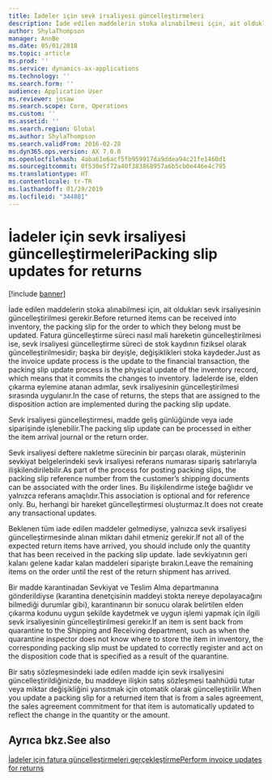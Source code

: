 ```yaml
---
title: İadeler için sevk irsaliyesi güncelleştirmeleri
description: İade edilen maddelerin stoka alınabilmesi için, ait oldukları sevk irsaliyesinin güncelleştirilmesi gerekir.
author: ShylaThompson
manager: AnnBe
ms.date: 05/01/2018
ms.topic: article
ms.prod: ''
ms.service: dynamics-ax-applications
ms.technology: ''
ms.search.form: ''
audience: Application User
ms.reviewer: josaw
ms.search.scope: Core, Operations
ms.custom: ''
ms.assetid: ''
ms.search.region: Global
ms.author: ShylaThompson
ms.search.validFrom: 2016-02-28
ms.dyn365.ops.version: AX 7.0.0
ms.openlocfilehash: 4aba61e6acf5fb959917da9ddea94c21fe1460d1
ms.sourcegitcommit: 0f530e5f72a40f383868957a6b5cb0e446e4c795
ms.translationtype: HT
ms.contentlocale: tr-TR
ms.lasthandoff: 01/29/2019
ms.locfileid: "344881"
---
```

# <a name="packing-slip-updates-for-returns"></a><span data-ttu-id="d5af0-103">İadeler için sevk irsaliyesi güncelleştirmeleri</span><span class="sxs-lookup"><span data-stu-id="d5af0-103">Packing slip updates for returns</span></span>  

[!include [banner](../includes/banner.md)]


<span data-ttu-id="d5af0-104">İade edilen maddelerin stoka alınabilmesi için, ait oldukları sevk irsaliyesinin güncelleştirilmesi gerekir.</span><span class="sxs-lookup"><span data-stu-id="d5af0-104">Before returned items can be received into inventory, the packing slip for the order to which they belong must be updated.</span></span> <span data-ttu-id="d5af0-105">Fatura güncelleştirme süreci nasıl mali hareketin güncelleştirilmesi ise, sevk irsaliyesi güncelleştirme süreci de stok kaydının fiziksel olarak güncelleştirilmesidir; başka bir deyişle, değişiklikleri stoka kaydeder.</span><span class="sxs-lookup"><span data-stu-id="d5af0-105">Just as the invoice update process is the update to the financial transaction, the packing slip update process is the physical update of the inventory record, which means that it commits the changes to inventory.</span></span> <span data-ttu-id="d5af0-106">İadelerde ise, elden çıkarma eylemine atanan adımlar, sevk irsaliyesinin güncelleştirilmesi sırasında uygulanır.</span><span class="sxs-lookup"><span data-stu-id="d5af0-106">In the case of returns, the steps that are assigned to the disposition action are implemented during the packing slip update.</span></span>

<span data-ttu-id="d5af0-107">Sevk irsaliyesi güncelleştirmesi, madde geliş günlüğünde veya iade siparişinde işlenebilir.</span><span class="sxs-lookup"><span data-stu-id="d5af0-107">The packing slip update can be processed in either the item arrival journal or the return order.</span></span>

<span data-ttu-id="d5af0-108">Sevk irsaliyesi deftere nakletme sürecinin bir parçası olarak, müşterinin sevkiyat belgelerindeki sevk irsaliyesi referans numarası sipariş satırlarıyla ilişkilendirilebilir.</span><span class="sxs-lookup"><span data-stu-id="d5af0-108">As part of the process for posting packing slips, the packing slip reference number from the customer’s shipping documents can be associated with the order lines.</span></span> <span data-ttu-id="d5af0-109">Bu ilişkilendirme isteğe bağlıdır ve yalnızca referans amaçlıdır.</span><span class="sxs-lookup"><span data-stu-id="d5af0-109">This association is optional and for reference only.</span></span> <span data-ttu-id="d5af0-110">Bu, herhangi bir hareket güncelleştirmesi oluşturmaz.</span><span class="sxs-lookup"><span data-stu-id="d5af0-110">It does not create any transactional updates.</span></span>

<span data-ttu-id="d5af0-111">Beklenen tüm iade edilen maddeler gelmediyse, yalnızca sevk irsaliyesi güncelleştirmesinde alınan miktarı dahil etmeniz gerekir.</span><span class="sxs-lookup"><span data-stu-id="d5af0-111">If not all of the expected return items have arrived, you should include only the quantity that has been received in the packing slip update.</span></span> <span data-ttu-id="d5af0-112">İade sevkiyatının geri kalanı gelene kadar kalan maddeleri siparişte bırakın.</span><span class="sxs-lookup"><span data-stu-id="d5af0-112">Leave the remaining items on the order until the rest of the return shipment has arrived.</span></span>

<span data-ttu-id="d5af0-113">Bir madde karantinadan Sevkiyat ve Teslim Alma departmanına gönderildiyse (karantina denetçisinin maddeyi stokta nereye depolayacağını bilmediği durumlar gibi), karantinanın bir sonucu olarak belirtilen elden çıkarma kodunu uygun şekilde kaydetmek ve uygun işlemi yapmak için ilgili sevk irsaliyesinin güncelleştirilmesi gerekir.</span><span class="sxs-lookup"><span data-stu-id="d5af0-113">If an item is sent back from quarantine to the Shipping and Receiving department, such as when the quarantine inspector does not know where to store the item in inventory, the corresponding packing slip must be updated to correctly register and act on the disposition code that is specified as a result of the quarantine.</span></span>

<span data-ttu-id="d5af0-114">Bir satış sözleşmesindeki iade edilen madde için sevk irsaliyesini güncelleştirildiğinizde, bu maddeye ilişkin satış sözleşmesi taahhüdü tutar veya miktar değişikliğini yansıtmak için otomatik olarak güncelleştirilir.</span><span class="sxs-lookup"><span data-stu-id="d5af0-114">When you update a packing slip for a returned item that is from a sales agreement, the sales agreement commitment for that item is automatically updated to reflect the change in the quantity or the amount.</span></span> 

## <a name="see-also"></a><span data-ttu-id="d5af0-115">Ayrıca bkz.</span><span class="sxs-lookup"><span data-stu-id="d5af0-115">See also</span></span>

[<span data-ttu-id="d5af0-116">İadeler için fatura güncelleştirmeleri gerçekleştirme</span><span class="sxs-lookup"><span data-stu-id="d5af0-116">Perform invoice updates for returns</span></span>](perform-invoice-updates-for-returns.md)

  


